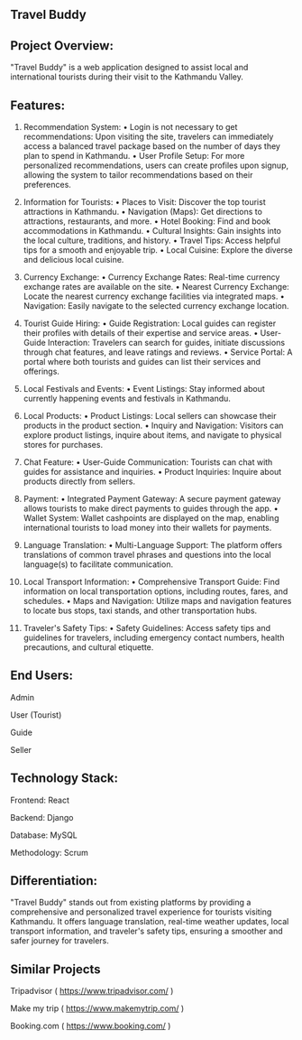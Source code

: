 ## Travel Buddy

## Project Overview:

"Travel Buddy" is a web application designed to assist local and international tourists during their visit to the Kathmandu Valley.

## Features:

1. Recommendation System:
   • Login is not necessary to get recommendations: Upon visiting the
   site, travelers can immediately access a balanced travel package based
   on the number of days they plan to spend in Kathmandu.
   • User Profile Setup: For more personalized recommendations, users
   can create profiles upon signup, allowing the system to tailor
   recommendations based on their preferences.

2. Information for Tourists:
   • Places to Visit: Discover the top tourist attractions in Kathmandu.
   • Navigation (Maps): Get directions to attractions, restaurants, and more.
   • Hotel Booking: Find and book accommodations in Kathmandu.
   • Cultural Insights: Gain insights into the local culture, traditions, and
   history.
   • Travel Tips: Access helpful tips for a smooth and enjoyable trip.
   • Local Cuisine: Explore the diverse and delicious local cuisine.

3. Currency Exchange:
   • Currency Exchange Rates: Real-time currency exchange rates are
   available on the site.
   • Nearest Currency Exchange: Locate the nearest currency exchange
   facilities via integrated maps.
   • Navigation: Easily navigate to the selected currency exchange location.

4. Tourist Guide Hiring:
   • Guide Registration: Local guides can register their profiles with details
   of their expertise and service areas.
   • User-Guide Interaction: Travelers can search for guides, initiate
   discussions through chat features, and leave ratings and reviews.
   • Service Portal: A portal where both tourists and guides can list their
   services and offerings.

5. Local Festivals and Events:
   • Event Listings: Stay informed about currently happening events and
   festivals in Kathmandu.

6. Local Products:
   • Product Listings: Local sellers can showcase their products in the
   product section.
   • Inquiry and Navigation: Visitors can explore product listings, inquire
   about items, and navigate to physical stores for purchases.

7. Chat Feature:
   • User-Guide Communication: Tourists can chat with guides for
   assistance and inquiries.
   • Product Inquiries: Inquire about products directly from sellers.

8. Payment:
   • Integrated Payment Gateway: A secure payment gateway allows
   tourists to make direct payments to guides through the app.
   • Wallet System: Wallet cashpoints are displayed on the map, enabling
   international tourists to load money into their wallets for payments.

9. Language Translation:
   • Multi-Language Support: The platform offers translations of common
   travel phrases and questions into the local language(s) to facilitate
   communication.

10. Local Transport Information:
    • Comprehensive Transport Guide: Find information on local
    transportation options, including routes, fares, and schedules.
    • Maps and Navigation: Utilize maps and navigation features to locate
    bus stops, taxi stands, and other transportation hubs.

11. Traveler's Safety Tips:
    • Safety Guidelines: Access safety tips and guidelines for travelers,
    including emergency contact numbers, health precautions, and cultural
    etiquette.

## End Users:

Admin

User (Tourist)

Guide

Seller

## Technology Stack:

Frontend: React

Backend: Django

Database: MySQL

Methodology: Scrum

## Differentiation:

"Travel Buddy" stands out from existing platforms by providing a comprehensive
and personalized travel experience for tourists visiting Kathmandu. It offers
language translation, real-time weather updates, local transport information, and
traveler's safety tips, ensuring a smoother and safer journey for travelers.

## Similar Projects

Tripadvisor ( https://www.tripadvisor.com/ )

Make my trip ( https://www.makemytrip.com/ )

Booking.com ( https://www.booking.com/ )
